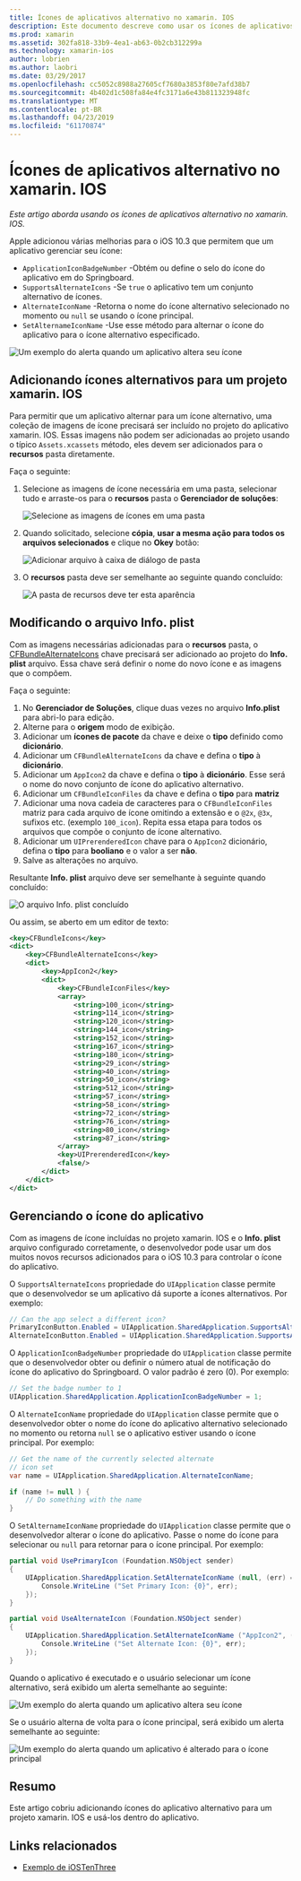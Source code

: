 ```yaml
---
title: Ícones de aplicativos alternativo no xamarin. IOS
description: Este documento descreve como usar os ícones de aplicativos alternativo no xamarin. IOS. Ele aborda como adicionar esses ícones para um projeto xamarin. IOS, como modificar o arquivo Info. plist e como gerenciar o ícone do aplicativo de forma programática.
ms.prod: xamarin
ms.assetid: 302fa818-33b9-4ea1-ab63-0b2cb312299a
ms.technology: xamarin-ios
author: lobrien
ms.author: laobri
ms.date: 03/29/2017
ms.openlocfilehash: cc5052c8988a27605cf7680a3853f80e7afd38b7
ms.sourcegitcommit: 4b402d1c508fa84e4fc3171a6e43b811323948fc
ms.translationtype: MT
ms.contentlocale: pt-BR
ms.lasthandoff: 04/23/2019
ms.locfileid: "61170874"
---
```

# <a name="alternate-app-icons-in-xamarinios"></a>Ícones de aplicativos alternativo no xamarin. IOS

_Este artigo aborda usando os ícones de aplicativos alternativo no xamarin. IOS._

Apple adicionou várias melhorias para o iOS 10.3 que permitem que um aplicativo gerenciar seu ícone:

 - `ApplicationIconBadgeNumber` -Obtém ou define o selo do ícone do aplicativo em do Springboard.
 - `SupportsAlternateIcons` -Se `true` o aplicativo tem um conjunto alternativo de ícones.
 - `AlternateIconName` -Retorna o nome do ícone alternativo selecionado no momento ou `null` se usando o ícone principal.
 - `SetAlternameIconName` -Use esse método para alternar o ícone do aplicativo para o ícone alternativo especificado.

![](alternate-app-icons-images/icons04.png "Um exemplo do alerta quando um aplicativo altera seu ícone")

<a name="Adding-Alternate-Icons" />

## <a name="adding-alternate-icons-to-a-xamarinios-project"></a>Adicionando ícones alternativos para um projeto xamarin. IOS

Para permitir que um aplicativo alternar para um ícone alternativo, uma coleção de imagens de ícone precisará ser incluído no projeto do aplicativo xamarin. IOS. Essas imagens não podem ser adicionadas ao projeto usando o típico `Assets.xcassets` método, eles devem ser adicionados para o **recursos** pasta diretamente.

Faça o seguinte:

1. Selecione as imagens de ícone necessária em uma pasta, selecionar tudo e arraste-os para o **recursos** pasta o **Gerenciador de soluções**:

    ![](alternate-app-icons-images/icons00.png "Selecione as imagens de ícones em uma pasta")

2. Quando solicitado, selecione **cópia**, **usar a mesma ação para todos os arquivos selecionados** e clique no **Okey** botão:

    ![](alternate-app-icons-images/icons02.png "Adicionar arquivo à caixa de diálogo de pasta")

3. O **recursos** pasta deve ser semelhante ao seguinte quando concluído:

    ![](alternate-app-icons-images/icons01.png "A pasta de recursos deve ter esta aparência")

<a name="Modifying-the-Info.plist-File" />

## <a name="modifying-the-infoplist-file"></a>Modificando o arquivo Info. plist

Com as imagens necessárias adicionadas para o **recursos** pasta, o [CFBundleAlternateIcons](https://developer.apple.com/library/content/documentation/General/Reference/InfoPlistKeyReference/Articles/CoreFoundationKeys.html#//apple_ref/doc/uid/TP40009249-SW13) chave precisará ser adicionado ao projeto do **Info. plist** arquivo. Essa chave será definir o nome do novo ícone e as imagens que o compõem.

Faça o seguinte:

1. No **Gerenciador de Soluções**, clique duas vezes no arquivo **Info.plist** para abri-lo para edição.
2. Alterne para o **origem** modo de exibição.
3. Adicionar um **ícones de pacote** da chave e deixe o **tipo** definido como **dicionário**.
4. Adicionar um `CFBundleAlternateIcons` da chave e defina o **tipo** à **dicionário**.
5. Adicionar um `AppIcon2` da chave e defina o **tipo** à **dicionário**. Esse será o nome do novo conjunto de ícone do aplicativo alternativo.
6. Adicionar um `CFBundleIconFiles` da chave e defina o **tipo** para **matriz**
7. Adicionar uma nova cadeia de caracteres para o `CFBundleIconFiles` matriz para cada arquivo de ícone omitindo a extensão e o `@2x`, `@3x`, sufixos etc. (exemplo `100_icon`). Repita essa etapa para todos os arquivos que compõe o conjunto de ícone alternativo.
8. Adicionar um `UIPrerenderedIcon` chave para o `AppIcon2` dicionário, defina o **tipo** para **booliano** e o valor a ser **não**.
9. Salve as alterações no arquivo.

Resultante **Info. plist** arquivo deve ser semelhante à seguinte quando concluído:

![](alternate-app-icons-images/icons03.png "O arquivo Info. plist concluído")

Ou assim, se aberto em um editor de texto:

```xml
<key>CFBundleIcons</key>
<dict>
    <key>CFBundleAlternateIcons</key>
    <dict>
        <key>AppIcon2</key>
        <dict>
            <key>CFBundleIconFiles</key>
            <array>
                <string>100_icon</string>
                <string>114_icon</string>
                <string>120_icon</string>
                <string>144_icon</string>
                <string>152_icon</string>
                <string>167_icon</string>
                <string>180_icon</string>
                <string>29_icon</string>
                <string>40_icon</string>
                <string>50_icon</string>
                <string>512_icon</string>
                <string>57_icon</string>
                <string>58_icon</string>
                <string>72_icon</string>
                <string>76_icon</string>
                <string>80_icon</string>
                <string>87_icon</string>
            </array>
            <key>UIPrerenderedIcon</key>
            <false/>
        </dict>
    </dict>
</dict>
```

<a name="Managing-the-Apps-Icon" />

## <a name="managing-the-apps-icon"></a>Gerenciando o ícone do aplicativo 

Com as imagens de ícone incluídas no projeto xamarin. IOS e o **Info. plist** arquivo configurado corretamente, o desenvolvedor pode usar um dos muitos novos recursos adicionados para o iOS 10.3 para controlar o ícone do aplicativo.

O `SupportsAlternateIcons` propriedade do `UIApplication` classe permite que o desenvolvedor se um aplicativo dá suporte a ícones alternativos. Por exemplo:

```csharp
// Can the app select a different icon?
PrimaryIconButton.Enabled = UIApplication.SharedApplication.SupportsAlternateIcons;
AlternateIconButton.Enabled = UIApplication.SharedApplication.SupportsAlternateIcons;
```

O `ApplicationIconBadgeNumber` propriedade do `UIApplication` classe permite que o desenvolvedor obter ou definir o número atual de notificação do ícone do aplicativo do Springboard. O valor padrão é zero (0). Por exemplo:

```csharp
// Set the badge number to 1
UIApplication.SharedApplication.ApplicationIconBadgeNumber = 1;
```

O `AlternateIconName` propriedade do `UIApplication` classe permite que o desenvolvedor obter o nome do ícone do aplicativo alternativo selecionado no momento ou retorna `null` se o aplicativo estiver usando o ícone principal. Por exemplo:

```csharp
// Get the name of the currently selected alternate
// icon set
var name = UIApplication.SharedApplication.AlternateIconName;

if (name != null ) {
    // Do something with the name
}
```

O `SetAlternameIconName` propriedade do `UIApplication` classe permite que o desenvolvedor alterar o ícone do aplicativo. Passe o nome do ícone para selecionar ou `null` para retornar para o ícone principal. Por exemplo:

```csharp
partial void UsePrimaryIcon (Foundation.NSObject sender)
{
    UIApplication.SharedApplication.SetAlternateIconName (null, (err) => {
        Console.WriteLine ("Set Primary Icon: {0}", err);
    });
}

partial void UseAlternateIcon (Foundation.NSObject sender)
{
    UIApplication.SharedApplication.SetAlternateIconName ("AppIcon2", (err) => {
        Console.WriteLine ("Set Alternate Icon: {0}", err);
    });
}
```

Quando o aplicativo é executado e o usuário selecionar um ícone alternativo, será exibido um alerta semelhante ao seguinte:

![](alternate-app-icons-images/icons04.png "Um exemplo do alerta quando um aplicativo altera seu ícone")

Se o usuário alterna de volta para o ícone principal, será exibido um alerta semelhante ao seguinte:

![](alternate-app-icons-images/icons05.png "Um exemplo do alerta quando um aplicativo é alterado para o ícone principal")

<a name="Summary" />

## <a name="summary"></a>Resumo

Este artigo cobriu adicionando ícones do aplicativo alternativo para um projeto xamarin. IOS e usá-los dentro do aplicativo.



## <a name="related-links"></a>Links relacionados

- [Exemplo de iOSTenThree](https://developer.xamarin.com/samples/ios/iOS10/iOSTenThree)
